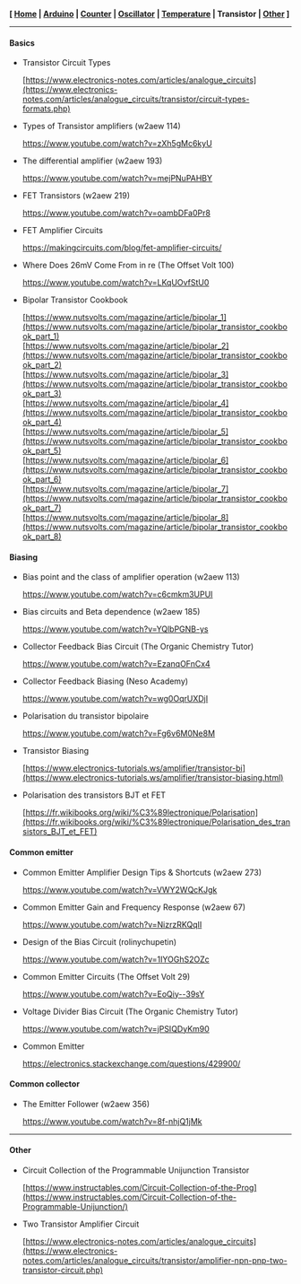 
**[ [Home](00-Home.html) | [Arduino](01-Arduino.html) | [Counter](02-Counter.html) | [Oscillator](03-Oscillator.html) | [Temperature](04-Temperature.html) | Transistor | [Other](06-Other.html) ]**

---



#### Basics

* Transistor Circuit Types
    
    [https://www.electronics-notes.com/articles/analogue_circuits](https://www.electronics-notes.com/articles/analogue_circuits/transistor/circuit-types-formats.php)  

* Types of Transistor amplifiers (w2aew 114)
    
    https://www.youtube.com/watch?v=zXh5gMc6kyU  

* The differential amplifier (w2aew 193)
    
    https://www.youtube.com/watch?v=mejPNuPAHBY  

* FET Transistors (w2aew 219)
    
    https://www.youtube.com/watch?v=oambDFa0Pr8  

* FET Amplifier Circuits
    
    https://makingcircuits.com/blog/fet-amplifier-circuits/

* Where Does 26mV Come From in re (The Offset Volt 100) 
    
    https://www.youtube.com/watch?v=LKqUOvfStU0  

* Bipolar Transistor Cookbook
    
    [https://www.nutsvolts.com/magazine/article/bipolar_1](https://www.nutsvolts.com/magazine/article/bipolar_transistor_cookbook_part_1)  
    [https://www.nutsvolts.com/magazine/article/bipolar_2](https://www.nutsvolts.com/magazine/article/bipolar_transistor_cookbook_part_2)  
    [https://www.nutsvolts.com/magazine/article/bipolar_3](https://www.nutsvolts.com/magazine/article/bipolar_transistor_cookbook_part_3)  
    [https://www.nutsvolts.com/magazine/article/bipolar_4](https://www.nutsvolts.com/magazine/article/bipolar_transistor_cookbook_part_4)  
    [https://www.nutsvolts.com/magazine/article/bipolar_5](https://www.nutsvolts.com/magazine/article/bipolar_transistor_cookbook_part_5)  
    [https://www.nutsvolts.com/magazine/article/bipolar_6](https://www.nutsvolts.com/magazine/article/bipolar_transistor_cookbook_part_6)  
    [https://www.nutsvolts.com/magazine/article/bipolar_7](https://www.nutsvolts.com/magazine/article/bipolar_transistor_cookbook_part_7)  
    [https://www.nutsvolts.com/magazine/article/bipolar_8](https://www.nutsvolts.com/magazine/article/bipolar_transistor_cookbook_part_8)  



#### Biasing

* Bias point and the class of amplifier operation (w2aew 113)
    
    https://www.youtube.com/watch?v=c6cmkm3UPUI  

* Bias circuits and Beta dependence (w2aew 185)
    
    https://www.youtube.com/watch?v=YQlbPGNB-ys  

* Collector Feedback Bias Circuit (The Organic Chemistry Tutor)
    
    https://www.youtube.com/watch?v=EzanqOFnCx4  

* Collector Feedback Biasing (Neso Academy)
    
    https://www.youtube.com/watch?v=wg0OqrUXDjI  



* Polarisation du transistor bipolaire
    
    https://www.youtube.com/watch?v=Fg6v6M0Ne8M  

* Transistor Biasing
    
    [https://www.electronics-tutorials.ws/amplifier/transistor-bi](https://www.electronics-tutorials.ws/amplifier/transistor-biasing.html)  
    
* Polarisation des transistors BJT et FET
    
    [https://fr.wikibooks.org/wiki/%C3%89lectronique/Polarisation](https://fr.wikibooks.org/wiki/%C3%89lectronique/Polarisation_des_transistors_BJT_et_FET)  



#### Common emitter

* Common Emitter Amplifier Design Tips & Shortcuts (w2aew 273)
    
    https://www.youtube.com/watch?v=VWY2WQcKJgk  

* Common Emitter Gain and Frequency Response (w2aew 67)
    
    https://www.youtube.com/watch?v=NizrzRKQqII  

* Design of the Bias Circuit (rolinychupetin)
    
    https://www.youtube.com/watch?v=1IYOGhS2OZc  

* Common Emitter Circuits (The Offset Volt 29)
    
    https://www.youtube.com/watch?v=EoQiy--39sY  

* Voltage Divider Bias Circuit (The Organic Chemistry Tutor)
    
    https://www.youtube.com/watch?v=jPSIQDyKm90  

* Common Emitter
    
    https://electronics.stackexchange.com/questions/429900/  



#### Common collector

* The Emitter Follower (w2aew 356)
    
    https://www.youtube.com/watch?v=8f-nhjQ1jMk  

---



#### Other

* Circuit Collection of the Programmable Unijunction Transistor
    
    [https://www.instructables.com/Circuit-Collection-of-the-Prog](https://www.instructables.com/Circuit-Collection-of-the-Programmable-Unijunction/)

* Two Transistor Amplifier Circuit
    
    [https://www.electronics-notes.com/articles/analogue_circuits](https://www.electronics-notes.com/articles/analogue_circuits/transistor/amplifier-npn-pnp-two-transistor-circuit.php)


